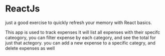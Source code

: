 # ReactJs

just a good exercise to quickly refresh your memory with React basics.

This app is used to track expenses
It will list all expenses with their specifc cateogory, you can filter expense by each category, and see the total for just that actegory.
you can add a new expense to a specific categry, and delete expenses as well

